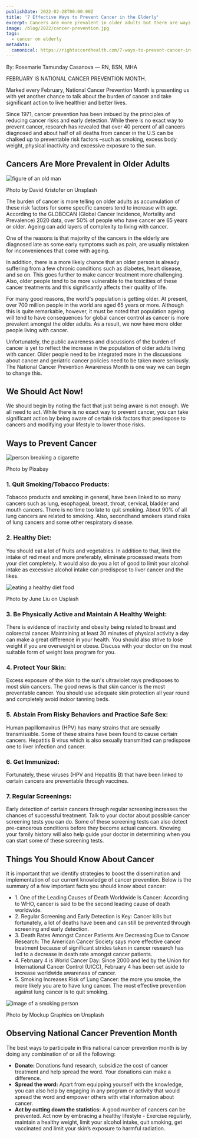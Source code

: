 ```yaml
---
publishDate: 2022-02-28T00:00:00Z
title: '7 Effective Ways to Prevent Cancer in the Elderly'
excerpt: Cancers are more prevalent in older adults but there are ways to prevent it from happening. Read to learn the 7 ways to prevent cancer in the elderly.
image: /blog/2022/cancer-prevention.jpg
tags:
  - cancer on elderly
metadata:
  canonical: https://rightaccordhealth.com/7-ways-to-prevent-cancer-in-the-elderly
---
```



By: Rosemarie Tamunday Casanova — RN, BSN, MHA


FEBRUARY IS NATIONAL CANCER PREVENTION MONTH.

Marked every February, National Cancer Prevention Month is presenting us with yet another chance to talk about the burden of cancer and take significant action to live healthier and better lives.

Since 1971, cancer prevention has been imbued by the principles of reducing cancer risks and early detection. While there is no exact way to prevent cancer, research has revealed that over 40 percent of all cancers diagnosed and about half of all deaths from cancer in the U.S can be chalked up to preventable risk factors –such as smoking, excess body weight, physical inactivity and excessive exposure to the sun.

Cancers Are More Prevalent in Older Adults
------------------------------------------

![figure of an old man](/blog/2022/david-kristofer-Usq8nlcPOx4-unsplash.jpg)

Photo by David Kristofer on Unsplash

The burden of cancer is more telling on older adults as accumulation of these risk factors for some specific cancers tend to increase with age. According to the GLOBOCAN (Global Cancer Incidence, Mortality and Prevalence) 2020 data, over 50% of people who have cancer are 65 years or older. Ageing can add layers of complexity to living with cancer.

One of the reasons is that majority of the cancers in the elderly are diagnosed late as some early symptoms such as pain, are usually mistaken for inconveniences that come with ageing.

In addition, there is a more likely chance that an older person is already suffering from a few chronic conditions such as diabetes, heart disease, and so on. This goes further to make cancer treatment more challenging. Also, older people tend to be more vulnerable to the toxicities of these cancer treatments and this significantly affects their quality of life.

For many good reasons, the world's population is getting older. At present, over 700 million people in the world are aged 65 years or more. Although this is quite remarkable, however, it must be noted that population ageing will tend to have consequences for global cancer control as cancer is more prevalent amongst the older adults. As a result, we now have more older people living with cancer.

Unfortunately, the public awareness and discussions of the burden of cancer is yet to reflect the increase in the population of older adults living with cancer. Older people need to be integrated more in the discussions about cancer and geriatric cancer policies need to be taken more seriously. The National Cancer Prevention Awareness Month is one way we can begin to change this.

We Should Act Now!
------------------

We should begin by noting the fact that just being aware is not enough. We all need to act. While there is no exact way to prevent cancer, you can take significant action by being aware of certain risk factors that predispose to cancers and modifying your lifestyle to lower those risks.

Ways to Prevent Cancer
----------------------

![person breaking a cigarette](/blog/2022/non-smoking-g105524fbe_1920.jpg)

Photo by Pixabay

### 1\. Quit Smoking/Tobacco Products:

Tobacco products and smoking in general, have been linked to so many cancers such as lung, esophageal, breast, throat, cervical, bladder and mouth cancers. There is no time too late to quit smoking. About 90% of all lung cancers are related to smoking. Also, secondhand smokers stand risks of lung cancers and some other respiratory disease.

### 2\. Healthy Diet:

You should eat a lot of fruits and vegetables. In addition to that, limit the intake of red meat and more preferably, eliminate processed meats from your diet completely. It would also do you a lot of good to limit your alcohol intake as excessive alcohol intake can predispose to liver cancer and the likes.

![eating a healthy diet food](/blog/2022/june-liu-UVOG5EPgoA4-unsplash.jpg)

Photo by June Liu on Usplash

### 3\. Be Physically Active and Maintain A Healthy Weight:

There is evidence of inactivity and obesity being related to breast and colorectal cancer. Maintaining at least 30 minutes of physical activity a day can make a great difference in your health. You should also strive to lose weight if you are overweight or obese. Discuss with your doctor on the most suitable form of weight loss program for you.

### 4\. Protect Your Skin:

Excess exposure of the skin to the sun's ultraviolet rays predisposes to most skin cancers. The good news is that skin cancer is the most preventable cancer. You should use adequate skin protection all year round and completely avoid indoor tanning beds.

### 5\. Abstain From Risky Behaviors and Practice Safe Sex:

Human papillomavirus (HPV) has many strains that are sexually transmissible. Some of these strains have been found to cause certain cancers. Hepatitis B virus which is also sexually transmitted can predispose one to liver infection and cancer.

### 6\. Get Immunized:

Fortunately, these viruses (HPV and Hepatitis B) that have been linked to certain cancers are preventable through vaccines.

### 7\. Regular Screenings:

Early detection of certain cancers through regular screening increases the chances of successful treatment. Talk to your doctor about possible cancer screening tests you can do. Some of these screening tests can also detect pre-cancerous conditions before they become actual cancers. Knowing your family history will also help guide your doctor in determining when you can start some of these screening tests.

Things You Should Know About Cancer
-----------------------------------

It is important that we identify strategies to boost the dissemination and implementation of our current knowledge of cancer prevention. Below is the summary of a few important facts you should know about cancer:

*   1\. One of the Leading Causes of Death Worldwide Is Cancer: According to WHO, cancer is said to be the second leading cause of death worldwide.
*   2\. Regular Screening and Early Detection is Key: Cancer kills but fortunately, a lot of deaths have been and can still be prevented through screening and early detection.
*   3\. Death Rates Amongst Cancer Patients Are Decreasing Due to Cancer Research: The American Cancer Society says more effective cancer treatment because of significant strides taken in cancer research has led to a decrease in death rate amongst cancer patients.
*   4\. February 4 is World Cancer Day: Since 2000 and led by the Union for International Cancer Control (UICC), February 4 has been set aside to increase worldwide awareness of cancer.
*   5\. Smoking Increases Risk of Lung Cancer: the more you smoke, the more likely you are to have lung cancer. The most effective prevention against lung cancer is to quit smoking.

![image of a smoking person](/blog/2022/smoking-g3d56d70ce_1920.jpg)

Photo by Mockup Graphics on Unsplash

Observing National Cancer Prevention Month
------------------------------------------

The best ways to participate in this national cancer prevention month is by doing any combination of or all the following:

*   **Donate:** Donations fund research, subsidize the cost of cancer treatment and help spread the word. Your donations can make a difference.
*   **Spread the word:** Apart from equipping yourself with the knowledge, you can also help by engaging in any program or activity that would spread the word and empower others with vital information about cancer.
*   **Act by cutting down the statistics:** A good number of cancers can be prevented. Act now by embracing a healthy lifestyle - Exercise regularly, maintain a healthy weight, limit your alcohol intake, quit smoking, get vaccinated and limit your skin’s exposure to harmful radiation.